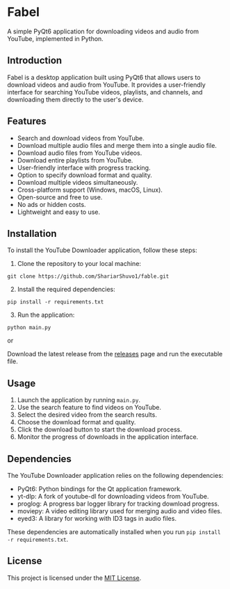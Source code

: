 # Fabel

A simple PyQt6 application for downloading videos and audio from YouTube, implemented in Python.

## Introduction

Fabel is a desktop application built using PyQt6 that allows users to download videos and audio from YouTube. It provides a user-friendly interface for searching YouTube videos, playlists, and channels, and downloading them directly to the user's device.

## Features

- Search and download videos from YouTube.
- Download multiple audio files and merge them into a single audio file.
- Download audio files from YouTube videos.
- Download entire playlists from YouTube.
- User-friendly interface with progress tracking.
- Option to specify download format and quality.
- Download multiple videos simultaneously.
- Cross-platform support (Windows, macOS, Linux).
- Open-source and free to use.
- No ads or hidden costs.
- Lightweight and easy to use.

## Installation

To install the YouTube Downloader application, follow these steps:

1. Clone the repository to your local machine:

``git clone https://github.com/ShariarShuvo1/fable.git``

2. Install the required dependencies:

``pip install -r requirements.txt``

3. Run the application:
    
``python main.py``

or

Download the latest release from the [releases](https://github.com/ShariarShuvo1/fable/releases) page and run the executable file.

## Usage

1. Launch the application by running `main.py`.
2. Use the search feature to find videos on YouTube.
3. Select the desired video from the search results.
4. Choose the download format and quality.
5. Click the download button to start the download process.
6. Monitor the progress of downloads in the application interface.

## Dependencies

The YouTube Downloader application relies on the following dependencies:

- PyQt6: Python bindings for the Qt application framework.
- yt-dlp: A fork of youtube-dl for downloading videos from YouTube.
- proglog: A progress bar logger library for tracking download progress.
- moviepy: A video editing library used for merging audio and video files.
- eyed3: A library for working with ID3 tags in audio files.

These dependencies are automatically installed when you run `pip install -r requirements.txt`.

## License

This project is licensed under the [MIT License](LICENSE).